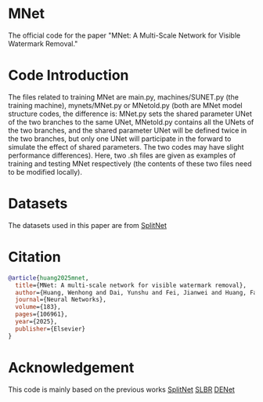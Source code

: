 # MNet
The official code for the paper "MNet: A Multi-Scale Network for Visible Watermark Removal."

# Code Introduction
The files related to training MNet are main.py, machines/SUNET.py (the training machine), mynets/MNet.py or MNetold.py (both are MNet model structure codes, the difference is: MNet.py sets the shared parameter UNet of the two branches to the same UNet, MNetold.py contains all the UNets of the two branches, and the shared parameter UNet will be defined twice in the two branches, but only one UNet will participate in the forward to simulate the effect of shared parameters. The two codes may have slight performance differences). Here, two .sh files are given as examples of training and testing MNet respectively (the contents of these two files need to be modified locally).

# Datasets
The datasets used in this paper are from [SplitNet](https://github.com/vinthony/deep-blind-watermark-removal)

# Citation
```bibtex
@article{huang2025mnet,
  title={MNet: A multi-scale network for visible watermark removal},
  author={Huang, Wenhong and Dai, Yunshu and Fei, Jianwei and Huang, Fangjun},
  journal={Neural Networks},
  volume={183},
  pages={106961},
  year={2025},
  publisher={Elsevier}
}
```

# Acknowledgement
This code is mainly based on the previous works
[SplitNet](https://github.com/vinthony/deep-blind-watermark-removal)
[SLBR](https://github.com/bcmi/SLBR-Visible-Watermark-Removal)
[DENet](https://github.com/lianchengmingjue/DENet)

